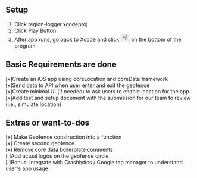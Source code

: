 ## Setup
1. Click region-logger.xcodeproj
2. Click Play Button
3. After app runs, go back to Xcode and click <img src= "gpxarrow.png"> on the bottom of the program
 



## Basic Requirements are done
[x]Create an iOS app using coreLocation and coreData framework  
[x]Send data to API when user enter and exit the geofence  
[x]Create minimal UI (if needed) to ask users to enable location for the app.  
[x]Add test and setup document with the submission for our team to review (i.e., simulate location)  


## Extras or want-to-dos
[x] Make Geofence construction into a function  
[x] Create second geofence  
[x] Remove core data boilerplate comments  
[ ]Add actual logos on the geofence circle  
[ ]Bonus: Integrate with Crashlytics / Google tag manager to understand user's app usage  

